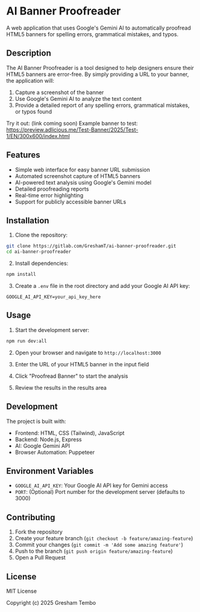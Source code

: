 # AI Banner Proofreader

A web application that uses Google's Gemini AI to automatically proofread HTML5 banners for spelling errors, grammatical mistakes, and typos.

## Description

The AI Banner Proofreader is a tool designed to help designers ensure their HTML5 banners are error-free. By simply providing a URL to your banner, the application will:

1. Capture a screenshot of the banner
2. Use Google's Gemini AI to analyze the text content
3. Provide a detailed report of any spelling errors, grammatical mistakes, or typos found

Try it out: (link coming soon)
Example banner to test: https://preview.adlicious.me/Test-Banner/2025/Test-1/EN/300x600/index.html

## Features

- Simple web interface for easy banner URL submission
- Automated screenshot capture of HTML5 banners
- AI-powered text analysis using Google's Gemini model
- Detailed proofreading reports
- Real-time error highlighting
- Support for publicly accessible banner URLs

## Installation

1. Clone the repository:
```bash
git clone https://gitlab.com/GreshamT/ai-banner-proofreader.git
cd ai-banner-proofreader
```

2. Install dependencies:
```bash
npm install
```

3. Create a `.env` file in the root directory and add your Google AI API key:
```
GOOGLE_AI_API_KEY=your_api_key_here
```

## Usage

1. Start the development server:
```bash
npm run dev:all
```

2. Open your browser and navigate to `http://localhost:3000`

3. Enter the URL of your HTML5 banner in the input field

4. Click "Proofread Banner" to start the analysis

5. Review the results in the results area

## Development

The project is built with:
- Frontend: HTML, CSS (Tailwind), JavaScript
- Backend: Node.js, Express
- AI: Google Gemini API
- Browser Automation: Puppeteer

## Environment Variables

- `GOOGLE_AI_API_KEY`: Your Google AI API key for Gemini access
- `PORT`: (Optional) Port number for the development server (defaults to 3000)

## Contributing

1. Fork the repository
2. Create your feature branch (`git checkout -b feature/amazing-feature`)
3. Commit your changes (`git commit -m 'Add some amazing feature'`)
4. Push to the branch (`git push origin feature/amazing-feature`)
5. Open a Pull Request

## License

MIT License

Copyright (c) 2025 Gresham Tembo

